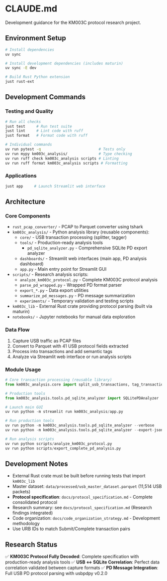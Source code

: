 # CLAUDE.md

Development guidance for the KM003C protocol research project.

## Environment Setup

```bash
# Install dependencies
uv sync

# Install development dependencies (includes maturin)
uv sync -E dev

# Build Rust Python extension
just rust-ext
```

## Development Commands

### Testing and Quality
```bash
# Run all checks
just test     # Run test suite
just lint     # Lint code with ruff
just format   # Format code with ruff

# Individual commands
uv run pytest -q                          # Tests only
uv run mypy km003c_analysis/              # Type checking
uv run ruff check km003c_analysis scripts # Linting
uv run ruff format km003c_analysis scripts # Formatting
```

### Applications
```bash
just app     # Launch Streamlit web interface
```

## Architecture

### Core Components
- `rust_pcap_converter/` - PCAP to Parquet converter using tshark
- `km003c_analysis/` - Python analysis library (reusable components):
  - `core/` - USB transaction processing (splitter, tagger)
  - `tools/` - Production-ready analysis tools
    - `pd_sqlite_analyzer.py` - Comprehensive SQLite PD export analyzer
  - `dashboards/` - Streamlit web interfaces (main app, PD analysis dashboard)
  - `app.py` - Main entry point for Streamlit GUI
- `scripts/` - Research analysis scripts:
  - `analyze_km003c_protocol.py` - Complete KM003C protocol analysis
  - `parse_pd_wrapped.py` - Wrapped PD format parser
  - `export_*.py` - Data export utilities
  - `summarize_pd_messages.py` - PD message summarization
  - `experiments/` - Temporary validation and testing scripts
- `km003c_lib` - External Rust crate providing protocol parsing (built via maturin)
- `notebooks/` - Jupyter notebooks for manual data exploration

### Data Flow
1. Capture USB traffic as PCAP files
2. Convert to Parquet with 41 USB protocol fields extracted
3. Process into transactions and add semantic tags
4. Analyze via Streamlit web interface or run analysis scripts

### Module Usage
```python
# Core transaction processing (reusable library)
from km003c_analysis.core import split_usb_transactions, tag_transactions

# Production tools
from km003c_analysis.tools.pd_sqlite_analyzer import SQLitePDAnalyzer

# Launch main GUI
uv run python -m streamlit run km003c_analysis/app.py

# Run production tools
uv run python -m km003c_analysis.tools.pd_sqlite_analyzer --verbose
uv run python -m km003c_analysis.tools.pd_sqlite_analyzer --export-json results.json

# Run analysis scripts
uv run python scripts/analyze_km003c_protocol.py
uv run python scripts/export_complete_pd_analysis.py
```

## Development Notes

- External Rust crate must be built before running tests that import `km003c_lib`
- Master dataset: `data/processed/usb_master_dataset.parquet` (11,514 USB packets)
- **Protocol specification**: `docs/protocol_specification.md` - Complete consolidated protocol
- Research summary: see `docs/protocol_specification.md` (Research findings integrated)
- Code organization: `docs/code_organization_strategy.md` - Development methodology
- Use URB IDs to match Submit/Complete transaction pairs

## Research Status

✅ **KM003C Protocol Fully Decoded**: Complete specification with production-ready analysis tools
✅ **USB ↔ SQLite Correlation**: Perfect data correlation validated between capture formats
✅ **PD Message Integration**: Full USB PD protocol parsing with usbpdpy v0.2.0
